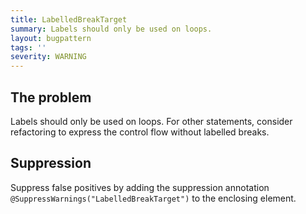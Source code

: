 ```yaml
---
title: LabelledBreakTarget
summary: Labels should only be used on loops.
layout: bugpattern
tags: ''
severity: WARNING
---
```


<!--
*** AUTO-GENERATED, DO NOT MODIFY ***
To make changes, edit the @BugPattern annotation or the explanation in docs/bugpattern.
-->


## The problem
Labels should only be used on loops. For other statements, consider refactoring
to express the control flow without labelled breaks.

## Suppression
Suppress false positives by adding the suppression annotation `@SuppressWarnings("LabelledBreakTarget")` to the enclosing element.
